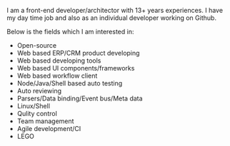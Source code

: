 I am a front-end developer/architector with 13+ years experiences. I have my day time job and also as an individual developer working on Github.

Below is the fields which I am interested in:

+ Open-source
+ Web based ERP/CRM product developing
+ Web based developing tools
+ Web based UI components/frameworks
+ Web based workflow client
+ Node/Java/Shell based auto testing
+ Auto reviewing
+ Parsers/Data binding/Event bus/Meta data
+ Linux/Shell
+ Qulity control
+ Team management
+ Agile development/CI
+ LEGO
